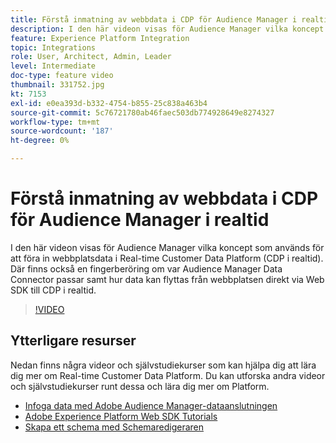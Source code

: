 ```yaml
---
title: Förstå inmatning av webbdata i CDP för Audience Manager i realtid
description: I den här videon visas för Audience Manager vilka koncept som används för att föra in webbplatsdata i Real-time Customer Data Platform (CDP i realtid). Där finns också en fingerberöring om var Audience Manager Data Connector passar samt hur data kan flyttas från webbplatsen direkt via Web SDK till CDP i realtid.
feature: Experience Platform Integration
topic: Integrations
role: User, Architect, Admin, Leader
level: Intermediate
doc-type: feature video
thumbnail: 331752.jpg
kt: 7153
exl-id: e0ea393d-b332-4754-b855-25c838a463b4
source-git-commit: 5c76721780ab46faec503db774928649e8274327
workflow-type: tm+mt
source-wordcount: '187'
ht-degree: 0%

---
```


# Förstå inmatning av webbdata i CDP för Audience Manager i realtid

I den här videon visas för Audience Manager vilka koncept som används för att föra in webbplatsdata i Real-time Customer Data Platform (CDP i realtid). Där finns också en fingerberöring om var Audience Manager Data Connector passar samt hur data kan flyttas från webbplatsen direkt via Web SDK till CDP i realtid.

>[!VIDEO](https://video.tv.adobe.com/v/331752/?quality=12&learn=on)

## Ytterligare resurser

Nedan finns några videor och självstudiekurser som kan hjälpa dig att lära dig mer om Real-time Customer Data Platform. Du kan utforska andra videor och självstudiekurser runt dessa och lära dig mer om Platform.

* [Infoga data med Adobe Audience Manager-dataanslutningen](https://experienceleague.adobe.com/docs/platform-learn/tutorials/sources/ingest-data-from-aam.html?lang=en#sources)
* [Adobe Experience Platform Web SDK Tutorials](https://experienceleague.adobe.com/docs/web-sdk-learn/tutorials/overview.html?lang=en)
* [Skapa ett schema med Schemaredigeraren](https://experienceleague.adobe.com/docs/experience-platform/xdm/tutorials/create-schema-ui.html?lang=en#getting-started)
